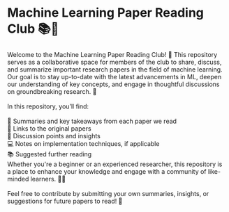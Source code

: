 <h1 align="left">Machine Learning Paper Reading Club 📚🤖</h1>

###

<p align="left">Welcome to the Machine Learning Paper Reading Club! 🎉 This repository serves as a collaborative space for members of the club to share, discuss, and summarize important research papers in the field of machine learning. Our goal is to stay up-to-date with the latest advancements in ML, deepen our understanding of key concepts, and engage in thoughtful discussions on groundbreaking research. 🚀<br><br>In this repository, you’ll find:<br><br>📄 Summaries and key takeaways from each paper we read<br>🔗 Links to the original papers<br>💬 Discussion points and insights<br>💻 Notes on implementation techniques, if applicable<br>📚 Suggested further reading<br>Whether you're a beginner or an experienced researcher, this repository is a place to enhance your knowledge and engage with a community of like-minded learners. 🌱🤝<br><br>Feel free to contribute by submitting your own summaries, insights, or suggestions for future papers to read! 📢</p>

###

